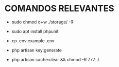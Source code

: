 # COMANDOS RELEVANTES

- sudo chmod o+w ./storage/ -R

- sudo apt install phpunit 

- cp .env.example .env

- php artisan key:generate

- php artisan cache:clear && chmod -R 777 ./
